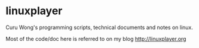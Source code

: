 linuxplayer
===========

Curu Wong's programming scripts, technical documents and notes on linux.

Most of the code/doc here is referred to on my blog http://linuxplayer.org

